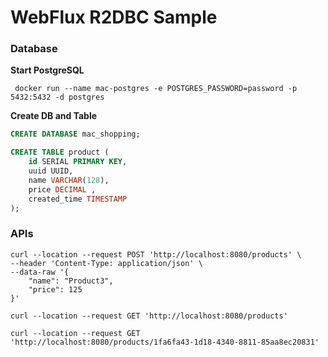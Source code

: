 # WebFlux R2DBC Sample 

### Database 

**Start PostgreSQL**
```
 docker run --name mac-postgres -e POSTGRES_PASSWORD=password -p 5432:5432 -d postgres
```

**Create DB and Table**
```sql
CREATE DATABASE mac_shopping;

CREATE TABLE product (
    id SERIAL PRIMARY KEY,
    uuid UUID,
    name VARCHAR(128),
    price DECIMAL , 
    created_time TIMESTAMP
);
```

### APIs 

```shell script
curl --location --request POST 'http://localhost:8080/products' \
--header 'Content-Type: application/json' \
--data-raw '{
    "name": "Product3",
    "price": 125
}'

curl --location --request GET 'http://localhost:8080/products'

curl --location --request GET 'http://localhost:8080/products/1fa6fa43-1d18-4340-8811-85aa8ec20831'
```
